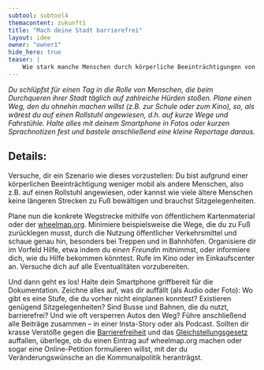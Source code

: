 ```yaml
---
subtool: subtool4
themacontent: zukunft1
title: "Mach deine Stadt barrierefrei"
layout: idee
owner: "owner1"
hide_hero: true
teaser: |
    Wie stark manche Menschen durch körperliche Beeinträchtigungen von Barrieren betroffen sind, erfährst du meistens erst, wenn du dich mal in ihre Situation versetzt hast.
---
```


*Du schlüpfst für einen Tag in die Rolle von Menschen, die beim Durchqueren ihrer Stadt täglich auf zahlreiche Hürden stoßen. Plane einen Weg, den du ohnehin machen willst (z.B. zur Schule oder zum Kino), so, als wärest du auf einen Rollstuhl angewiesen, d.h. auf kurze Wege und Fahrstühle. Halte alles mit deinem Smartphone in Fotos oder kurzen Sprachnotizen fest und bastele anschließend eine kleine Reportage daraus.*

## Details:
Versuche, dir ein Szenario wie dieses vorzustellen: Du bist aufgrund einer körperlichen Beeinträchtigung weniger mobil als andere Menschen, also z.B. auf einen Rollstuhl angewiesen, oder kannst wie viele ältere Menschen keine längeren Strecken zu Fuß bewältigen und brauchst Sitzgelegenheiten.

Plane nun die konkrete Wegstrecke mithilfe von öffentlichem Kartenmaterial oder der [wheelmap.org](www.wheelmap.org). Minimiere beispielsweise die Wege, die du zu Fuß zurücklegen musst, durch die Nutzung öffentlicher Verkehrsmittel und schaue genau hin, besonders bei Treppen und in Bahnhöfen. Organisiere dir im Vorfeld Hilfe, etwa indem du ein*en Freund*in mitnimmst, oder informiere dich, wie du Hilfe bekommen könntest. Rufe im Kino oder im Einkaufscenter an. Versuche dich auf alle Eventualitäten vorzubereiten.

Und dann geht es los! Halte dein Smartphone griffbereit für die Dokumentation. Zeichne alles auf, was dir auffällt (als Audio oder Foto): Wo gibt es eine Stufe, die du vorher nicht einplanen konntest? Existieren genügend Sitzgelegenheiten? Sind Busse und Bahnen, die du nutzt, barrierefrei? Und wie oft versperren Autos den Weg? Führe anschließend alle Beiträge zusammen – in einer Insta-Story oder als Podcast.
Sollten dir krasse Verstöße gegen die [Barrierefreiheit](https://de.wikipedia.org/wiki/Barrierefreiheit) und das [Gleichstellungsgesetz](https://de.wikipedia.org/wiki/Behindertengleichstellungsgesetz_(Deutschland)) auffallen, überlege, ob du einen Eintrag auf wheelmap.org machen oder sogar eine Online-Petition formulieren willst, mit der du Veränderungswünsche an die Kommunalpolitik heranträgst.